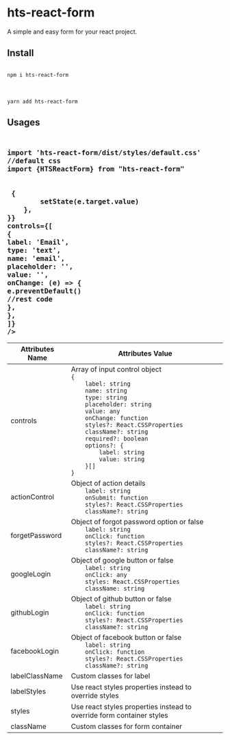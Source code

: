 <h1>hts-react-form</h1>
<p>A simple and easy form for your react project.</p>

<h2>Install</h2>
<code>
npm i hts-react-form
</code>
<br/>
<br/>
<code>
yarn add hts-react-form
</code>

<h2>Usages<h2>

<code style="font-size:1rem;">
import 'hts-react-form/dist/styles/default.css' //default css 
import {HTSReactForm} from "hts-react-form"
<br/>
<HTSReactForm
actionControl={{
    label: "Login",
    onSubmit: (e) => {
        setState(e.target.value)
    },
}}
controls={[
{
label: 'Email',
type: 'text',
name: 'email',
placeholder: '',
value: '',
onChange: (e) => {
e.preventDefault()
//rest code
},
},
]}
/>
</code>

<table style="font-size:1rem;">
<thead>
<tr>
<th>Attributes Name</th>
<th>Attributes Value</th>
</tr>
</thead>

<tbody>
<tr>
<td>controls</td>
<td>
Array of input control object
<code>
{
    label: string
    name: string
    type: string
    placeholder: string
    value: any
    onChange: function
    styles?: React.CSSProperties
    className?: string
    required?: boolean
    options?: {
        label: string
        value: string
    }[]
}
</code>
</td>
</tr>

<tr>
<td>actionControl</td>
<td>
Object of action details
<code>
    label: string
    onSubmit: function
    styles?: React.CSSProperties
    className?: string
</code>
</td>
</tr>

<tr>
<td>forgetPassword</td>
<td>
Object of forgot password option or false
<code>
    label: string
    onClick: function
    styles?: React.CSSProperties
    className?: string
</code>
</td>
</tr>

<tr>
<td>googleLogin</td>
<td>
Object of google button or false
<code>
    label: string
    onClick: any
    styles: React.CSSProperties
    className: string
</code>
</td>
</tr>

<tr>
<td>githubLogin</td>
<td>
Object of github button or false
<code>
    label: string
    onClick: function
    styles?: React.CSSProperties
    className?: string
</code>
</td>
</tr>

<tr>
<td>facebookLogin</td>
<td>
Object of facebook button or false
<code>
    label: string
    onClick: function
    styles?: React.CSSProperties
    className?: string
</code>
</td>
</tr>

<tr>
<td>labelClassName</td>
<td>
Custom classes for label
</td>
</tr>

<tr>
<td>labelStyles</td>
<td>
Use react styles properties instead to override styles
</td>
</tr>

<tr>
<td>styles</td>
<td>
Use react styles properties instead to override form container styles
</td>
</tr>

<tr>
<td>className</td>
<td>
Custom classes for form container
</td>
</tr>

</tbody>

</table>
